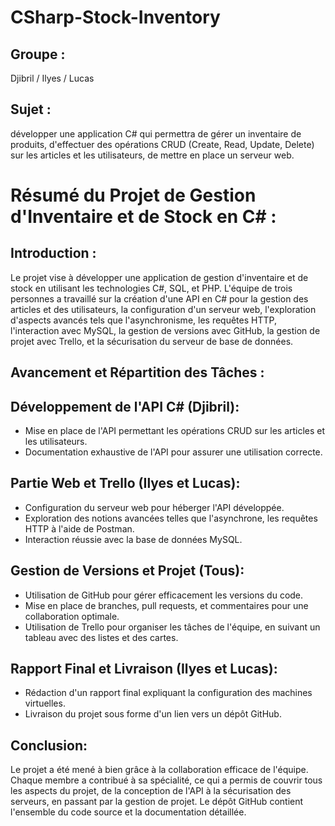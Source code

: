 # CSharp-Stock-Inventory 

## Groupe : 
Djibril / Ilyes / Lucas

## Sujet :
développer une application C# qui permettra de gérer un inventaire de produits, d'effectuer des opérations CRUD (Create, Read, Update, Delete) sur les articles et les utilisateurs, de mettre en place un serveur web.

# Résumé du Projet de Gestion d'Inventaire et de Stock en C# :

## Introduction :

Le projet vise à développer une application de gestion d'inventaire et de stock en utilisant les technologies C#, SQL, et PHP. L'équipe de trois personnes a travaillé sur la création d'une API en C# pour la gestion des articles et des utilisateurs, la configuration d'un serveur web, l'exploration d'aspects avancés tels que l'asynchronisme, les requêtes HTTP, l'interaction avec MySQL, la gestion de versions avec GitHub, la gestion de projet avec Trello, et la sécurisation du serveur de base de données.

## Avancement et Répartition des Tâches :

## Développement de l'API C# (Djibril):
   - Mise en place de l'API permettant les opérations CRUD sur les articles et les utilisateurs.
   - Documentation exhaustive de l'API pour assurer une utilisation correcte.

## Partie Web et Trello (Ilyes et Lucas): 
   - Configuration du serveur web pour héberger l'API développée.
   - Exploration des notions avancées telles que l'asynchrone, les requêtes HTTP à l'aide de Postman.
   - Interaction réussie avec la base de données MySQL.

## Gestion de Versions et Projet (Tous):
   - Utilisation de GitHub pour gérer efficacement les versions du code.
   - Mise en place de branches, pull requests, et commentaires pour une collaboration optimale.
   - Utilisation de Trello pour organiser les tâches de l'équipe, en suivant un tableau avec des listes et des cartes.
   
## Rapport Final et Livraison (Ilyes et Lucas):
   - Rédaction d'un rapport final expliquant la configuration des machines virtuelles.
   - Livraison du projet sous forme d'un lien vers un dépôt GitHub.

## Conclusion:
Le projet a été mené à bien grâce à la collaboration efficace de l'équipe. Chaque membre a contribué à sa spécialité, ce qui a permis de couvrir tous les aspects du projet, de la conception de l'API à la sécurisation des serveurs, en passant par la gestion de projet. Le dépôt GitHub contient l'ensemble du code source et la documentation détaillée.

